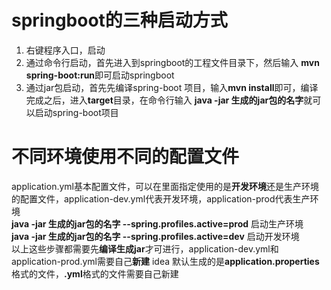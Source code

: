 # springboot的三种启动方式
1. 右键程序入口，启动
2. 通过命令行启动，首先进入到springboot的工程文件目录下，然后输入
**mvn spring-boot:run**即可启动springboot
3. 通过jar包启动，首先先编译spring-boot 项目，输入**mvn install**即可，编译完成之后，进入**target**目录，在命令行输入
**java -jar 生成的jar包的名字**就可以启动spring-boot项目
# 不同环境使用不同的配置文件
application.yml基本配置文件，可以在里面指定使用的是**开发环境**还是生产环境的配置文件，application-dev.yml代表开发环境，application-prod代表生产环境<br/>
**java -jar 生成的jar包的名字 --spring.profiles.active=prod** 启动生产环境  
**java -jar 生成的jar包的名字 --spring.profiles.active=dev** 启动开发环境  
以上这些步骤都需要先**编译生成jar**才可进行，application-dev.yml和application-prod.yml需要自己**新建**
idea 默认生成的是**application.properties**格式的文件，**.yml**格式的文件需要自己新建
